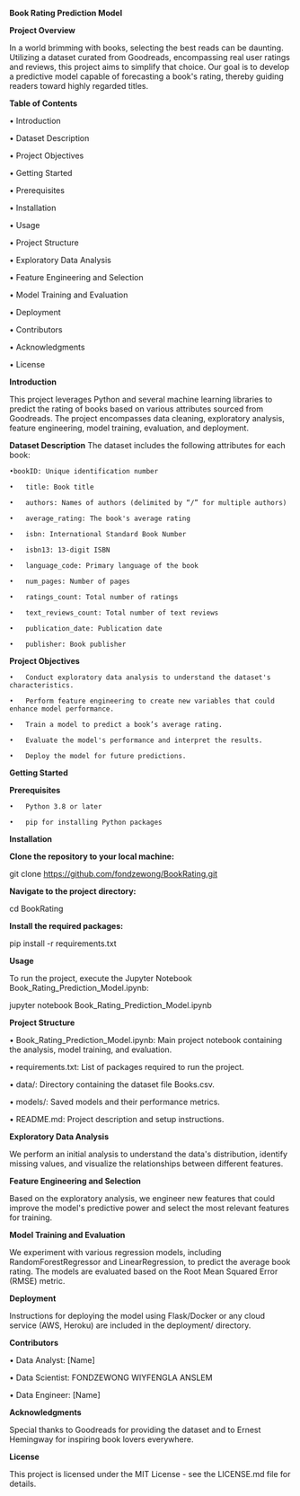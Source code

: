 **Book Rating Prediction Model**

**Project Overview**

In a world brimming with books, selecting the best reads can be daunting. Utilizing a dataset curated from Goodreads, encompassing real user ratings and reviews, this project aims to simplify that choice. Our goal is to develop a predictive model capable of forecasting a book's rating, thereby guiding readers toward highly regarded titles.

**Table of Contents**

•	Introduction

•	Dataset Description

•	Project Objectives

•	Getting Started

•	Prerequisites

•	Installation

•	Usage

•	Project Structure

•	Exploratory Data Analysis

•	Feature Engineering and Selection

•	Model Training and Evaluation

•	Deployment

•	Contributors

•	Acknowledgments

•	License


**Introduction**

This project leverages Python and several machine learning libraries to predict the rating of books based on various attributes sourced from Goodreads. The project encompasses data cleaning, exploratory analysis, feature engineering, model training, evaluation, and deployment.

**Dataset Description**
The dataset includes the following attributes for each book:

    •bookID: Unique identification number
    
    •	title: Book title
    
    •	authors: Names of authors (delimited by “/” for multiple authors)
    
    •	average_rating: The book's average rating
    
    •	isbn: International Standard Book Number
    
    •	isbn13: 13-digit ISBN
    
    •	language_code: Primary language of the book
    
    •	num_pages: Number of pages
    
    •	ratings_count: Total number of ratings
    
    •	text_reviews_count: Total number of text reviews
    
    •	publication_date: Publication date
    
    •	publisher: Book publisher
    

**Project Objectives**

    •	Conduct exploratory data analysis to understand the dataset's characteristics.
    
    •	Perform feature engineering to create new variables that could enhance model performance.
    
    •	Train a model to predict a book’s average rating.
    
    •	Evaluate the model's performance and interpret the results.
    
    •	Deploy the model for future predictions.
    

**Getting Started**

**Prerequisites**

    •	Python 3.8 or later
    
    •	pip for installing Python packages
    

**Installation**

**Clone the repository to your local machine:**

git clone https://github.com/fondzewong/BookRating.git 


**Navigate to the project directory:**

cd BookRating 

**Install the required packages:**

pip install -r requirements.txt 


**Usage**

To run the project, execute the Jupyter Notebook Book_Rating_Prediction_Model.ipynb:

jupyter notebook Book_Rating_Prediction_Model.ipynb 

**Project Structure**

•	Book_Rating_Prediction_Model.ipynb: Main project notebook containing the analysis, model training, and evaluation.

•	requirements.txt: List of packages required to run the project.

•	data/: Directory containing the dataset file Books.csv.

•	models/: Saved models and their performance metrics.

•	README.md: Project description and setup instructions.


**Exploratory Data Analysis**

We perform an initial analysis to understand the data's distribution, identify missing values, and visualize the relationships between different features.

**Feature Engineering and Selection**

Based on the exploratory analysis, we engineer new features that could improve the model's predictive power and select the most relevant features for training.

**Model Training and Evaluation**

We experiment with various regression models, including RandomForestRegressor and LinearRegression, to predict the average book rating. The models are evaluated based on the Root Mean Squared Error (RMSE) metric.

**Deployment**

Instructions for deploying the model using Flask/Docker or any cloud service (AWS, Heroku) are included in the deployment/ directory.

**Contributors**

  •	Data Analyst: [Name]
  
  •	Data Scientist: FONDZEWONG WIYFENGLA ANSLEM
  
  •	Data Engineer: [Name]
  

**Acknowledgments**

Special thanks to Goodreads for providing the dataset and to Ernest Hemingway for inspiring book lovers everywhere.

**License**

This project is licensed under the MIT License - see the LICENSE.md file for details.

